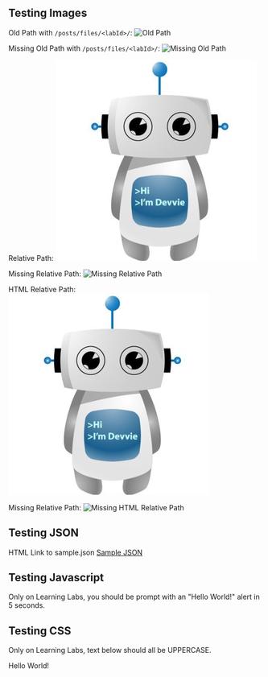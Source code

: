 ## Testing Images

Old Path with ```/posts/files/<labId>/```:
![Old Path](/posts/files/test-images/assets/images/devvie.jpg "Old Path")

Missing Old Path with ```/posts/files/<labId>/```:
![Missing Old Path](/posts/files/test-images/assets/images/devvie2.jpg "Missing Old Path")

Relative Path:
![Relative Path](assets/images/devvie.jpg "Relative Path")

Missing Relative Path:
![Missing Relative Path](assets/images/devvie2.jpg "Missing Relative Path")

HTML Relative Path:
<img src="assets/images/devvie.jpg" title="HTML Relative Path" />

Missing Relative Path:
<img src="assets/images/devvie2.jpg" title="Missing HTML Relative Path" />

## Testing JSON

HTML Link to sample.json
<a href="assets/sample.json" download>Sample JSON<a>

## Testing Javascript
<script src="assets/sample.js" language="Javascript"></script>
Only on Learning Labs, you should be prompt with an "Hello World!" alert in 5 seconds.

## Testing CSS
Only on Learning Labs, text below should all be UPPERCASE.
<div class="lab-assets-lab">
  <p>Hello World!</p>
</div>
<link rel="stylesheet" type="text/css" href="sample.css">
